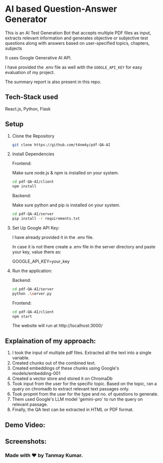 
# AI based Question-Answer Generator
This is an AI Test Generation Bot that accepts multiple PDF files as input, extracts relevant information and generates objective or subjective test questions along with answers based on user-specified topics, chapters, subjects

It uses Google Generative AI API.

I have provided the .env file as well with the `GOOGLE_API_KEY` for easy evaluation of my project.

The summary report is also present in this repo.

## Tech-Stack used
React.js, Python, Flask

## Setup
1. Clone the Repository 
   ```bash
   git clone https://github.com/t4nm4y/pdf-QA-AI
   ```
2. Install Dependencies
   
   Frontend:

   Make sure node.js & npm is installed on your system.
   ```bash
   cd pdf-QA-AI/client
   npm install
   ```

   Backend:
   
   Make sure python and pip is installed on your system.
   ```bash
   cd pdf-QA-AI/server
   pip install -r requirements.txt
   ```

3. Set Up Google API Key:
   
   I have already provided it in the .env file.
   
   In case it is not there create a .env file in the server directory and paste your key, value there as:

    GOOGLE_API_KEY=your_key

4. Run the application:
   
   Backend:
   ```bash
   cd pdf-QA-AI/server
   python .\server.py
   ```
   
   Frontend:
   ```bash
   cd pdf-QA-AI/client
   npm start
   ```
   The website will run at http://localhost:3000/

## Explaination of my approach:
1. I took the input of multiple pdf files. Extracted all the text into a single variable.
2. Created chunks out of the combined text.
3. Created embeddings of these chunks using Google's models/embedding-001
4. Created a vector store and stored it on ChromaDb
5. Took input from the user for the specific topic. Based on the topic, ran a query on chromadb to extract relevant text passages only.
6. Took propmt from the user for the type and no. of questions to generate.
7. Them used Google's LLM model 'gemini-pro' to run the query on relevant passage.
8. Finally, the QA test can be extracted in HTML or PDF format.


## Demo Video:



## Screenshots:



### Made with ❤️ by Tanmay Kumar.

